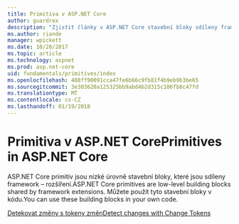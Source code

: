 ```yaml
---
title: Primitiva v ASP.NET Core
author: guardrex
description: "Zjistit články v ASP.NET Core stavební bloky sdíleny framework rozšíření, které můžete použít v kódu."
ms.author: riande
manager: wpickett
ms.date: 10/28/2017
ms.topic: article
ms.technology: aspnet
ms.prod: asp.net-core
uid: fundamentals/primitives/index
ms.openlocfilehash: 488ff90091cca47fe6b66c9fb81f4b9eb9b3be65
ms.sourcegitcommit: 3e303620a125325bb9abd4b2d315c106fb8c47fd
ms.translationtype: MT
ms.contentlocale: cs-CZ
ms.lasthandoff: 01/19/2018
---
```

# <a name="primitives-in-aspnet-core"></a><span data-ttu-id="9d75f-103">Primitiva v ASP.NET Core</span><span class="sxs-lookup"><span data-stu-id="9d75f-103">Primitives in ASP.NET Core</span></span>

<span data-ttu-id="9d75f-104">ASP.NET Core primitiv jsou nízké úrovně stavební bloky, které jsou sdíleny framework – rozšíření.</span><span class="sxs-lookup"><span data-stu-id="9d75f-104">ASP.NET Core primitives are low-level building blocks shared by framework extensions.</span></span> <span data-ttu-id="9d75f-105">Můžete použít tyto stavební bloky v kódu.</span><span class="sxs-lookup"><span data-stu-id="9d75f-105">You can use these building blocks in your own code.</span></span>

[<span data-ttu-id="9d75f-106">Detekovat změny s tokeny změn</span><span class="sxs-lookup"><span data-stu-id="9d75f-106">Detect changes with Change Tokens</span></span>](xref:fundamentals/primitives/change-tokens)
